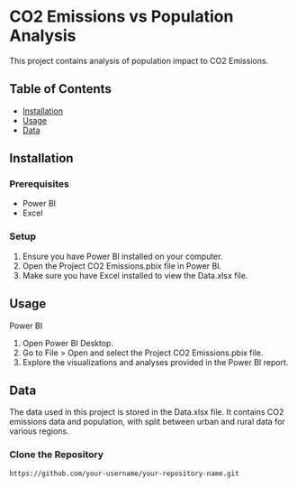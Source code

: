 # CO2 Emissions vs Population Analysis

This project contains analysis of population impact to CO2 Emissions. 

## Table of Contents

- [Installation](#installation)
- [Usage](#usage)
- [Data](#data)

## Installation

### Prerequisites

- Power BI
- Excel


### Setup 
1. Ensure you have Power BI installed on your computer.
2. Open the Project CO2 Emissions.pbix file in Power BI.
3. Make sure you have Excel installed to view the Data.xlsx file.

## Usage 
Power BI
1. Open Power BI Desktop.
2. Go to File > Open and select the Project CO2 Emissions.pbix file.
3. Explore the visualizations and analyses provided in the Power BI report.

## Data 
The data used in this project is stored in the Data.xlsx file. It contains CO2 emissions data and population, with split between urban and rural data for various regions.

### Clone the Repository

```bash
https://github.com/your-username/your-repository-name.git


